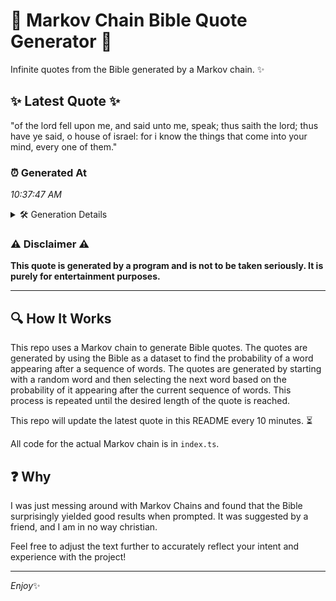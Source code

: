 # 📖 Markov Chain Bible Quote Generator 📖

Infinite quotes from the Bible generated by a Markov chain. ✨

## ✨ Latest Quote ✨
"of the lord fell upon me, and said unto me, speak; thus saith the lord; thus have ye said, o house of israel: for i know the things that come into your mind, every one of them."

### ⏰ Generated At
*10:37:47 AM*

<details>
    <summary>🛠️ Generation Details</summary>
    <p>
        <strong>🌱 Seed:</strong> of<br>
        <strong>🔄 Iterations:</strong> 36<br>
        <strong>📜 Context History:</strong><br>[ of ]: the<br>[ of, the ]: lord<br>[ of, the, lord ]: fell<br>[ of, the, lord, fell ]: upon<br>[ of, the, lord, fell, upon ]: me,<br>[ of, the, lord, fell, upon, me, ]: and<br>[ the, lord, fell, upon, me,, and ]: said<br>[ lord, fell, upon, me,, and, said ]: unto<br>[ fell, upon, me,, and, said, unto ]: me,<br>[ upon, me,, and, said, unto, me, ]: speak;<br>[ me,, and, said, unto, me,, speak; ]: thus<br>[ and, said, unto, me,, speak;, thus ]: saith<br>[ said, unto, me,, speak;, thus, saith ]: the<br>[ unto, me,, speak;, thus, saith, the ]: lord;<br>[ me,, speak;, thus, saith, the, lord; ]: thus<br>[ speak;, thus, saith, the, lord;, thus ]: have<br>[ thus, saith, the, lord;, thus, have ]: ye<br>[ saith, the, lord;, thus, have, ye ]: said,<br>[ the, lord;, thus, have, ye, said, ]: o<br>[ lord;, thus, have, ye, said,, o ]: house<br>[ thus, have, ye, said,, o, house ]: of<br>[ have, ye, said,, o, house, of ]: israel:<br>[ ye, said,, o, house, of, israel: ]: for<br>[ said,, o, house, of, israel:, for ]: i<br>[ o, house, of, israel:, for, i ]: know<br>[ house, of, israel:, for, i, know ]: the<br>[ of, israel:, for, i, know, the ]: things<br>[ israel:, for, i, know, the, things ]: that<br>[ for, i, know, the, things, that ]: come<br>[ i, know, the, things, that, come ]: into<br>[ know, the, things, that, come, into ]: your<br>[ the, things, that, come, into, your ]: mind,<br>[ things, that, come, into, your, mind, ]: every<br>[ that, come, into, your, mind,, every ]: one<br>[ come, into, your, mind,, every, one ]: of<br>[ into, your, mind,, every, one, of ]: them.<br>
    </p>
</details>

### ⚠️ Disclaimer ⚠️
**This quote is generated by a program and is not to be taken seriously. It is purely for entertainment purposes.**

---

## 🔍 How It Works

This repo uses a Markov chain to generate Bible quotes. The quotes are generated by using the Bible as a dataset to find the probability of a word appearing after a sequence of words. The quotes are generated by starting with a random word and then selecting the next word based on the probability of it appearing after the current sequence of words. This process is repeated until the desired length of the quote is reached.

This repo will update the latest quote in this README every 10 minutes. ⏳

All code for the actual Markov chain is in `index.ts`.

## ❓ Why

I was just messing around with Markov Chains and found that the Bible surprisingly yielded good results when prompted. 
It was suggested by a friend, and I am in no way christian.

Feel free to adjust the text further to accurately reflect your intent and experience with the project!

---

*Enjoy*✨
